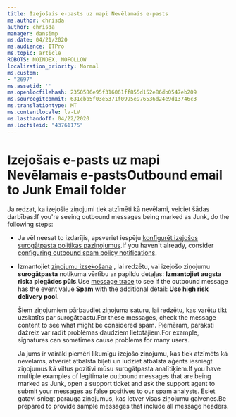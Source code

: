 ```yaml
---
title: Izejošais e-pasts uz mapi Nevēlamais e-pasts
ms.author: chrisda
author: chrisda
manager: dansimp
ms.date: 04/21/2020
ms.audience: ITPro
ms.topic: article
ROBOTS: NOINDEX, NOFOLLOW
localization_priority: Normal
ms.custom:
- "2697"
ms.assetid: ''
ms.openlocfilehash: 2350586e95f316061ff855d152e86db0547eb209
ms.sourcegitcommit: 631cbb5f03e5371f0995e976536d24e9d13746c3
ms.translationtype: MT
ms.contentlocale: lv-LV
ms.lasthandoff: 04/22/2020
ms.locfileid: "43761175"
---
```

# <a name="outbound-email-to-junk-email-folder"></a><span data-ttu-id="10cc7-102">Izejošais e-pasts uz mapi Nevēlamais e-pasts</span><span class="sxs-lookup"><span data-stu-id="10cc7-102">Outbound email to Junk Email folder</span></span>

<span data-ttu-id="10cc7-103">Ja redzat, ka izejošie ziņojumi tiek atzīmēti kā nevēlami, veiciet šādas darbības:</span><span class="sxs-lookup"><span data-stu-id="10cc7-103">If you're seeing outbound messages being marked as Junk, do the following steps:</span></span>

- <span data-ttu-id="10cc7-104">Ja vēl neesat to izdarījis, apsveriet iespēju [konfigurēt izejošos surogātpasta politikas paziņojumus](https://docs.microsoft.com/office365/securitycompliance/configure-the-outbound-spam-policy).</span><span class="sxs-lookup"><span data-stu-id="10cc7-104">If you haven't already, consider [configuring outbound spam policy notifications](https://docs.microsoft.com/office365/securitycompliance/configure-the-outbound-spam-policy).</span></span>

- <span data-ttu-id="10cc7-105">Izmantojiet [ziņojumu izsekošana](https://docs.microsoft.com/office365/securitycompliance/message-trace-scc) , lai redzētu, vai izejošo ziņojumu **surogātpasta** notikuma vērtību ar papildu detaļas: **Izmantojiet augsta riska piegādes pūls**.</span><span class="sxs-lookup"><span data-stu-id="10cc7-105">Use [message trace](https://docs.microsoft.com/office365/securitycompliance/message-trace-scc) to see if the outbound message has the event value **Spam** with the additional detail: **Use high risk delivery pool**.</span></span>

  <span data-ttu-id="10cc7-106">Šiem ziņojumiem pārbaudiet ziņojuma saturu, lai redzētu, kas varētu tikt uzskatīts par surogātpastu.</span><span class="sxs-lookup"><span data-stu-id="10cc7-106">For these messages, check the message content to see what might be considered spam.</span></span> <span data-ttu-id="10cc7-107">Piemēram, paraksti dažreiz var radīt problēmas daudziem lietotājiem.</span><span class="sxs-lookup"><span data-stu-id="10cc7-107">For example, signatures can sometimes cause problems for many users.</span></span>

  <span data-ttu-id="10cc7-108">Ja jums ir vairāki piemēri likumīgu izejošo ziņojumu, kas tiek atzīmēts kā nevēlams, atveriet atbalsta biļeti un lūdziet atbalsta aģents iesniegt ziņojumus kā viltus pozitīvi mūsu surogātpasta analītiķiem.</span><span class="sxs-lookup"><span data-stu-id="10cc7-108">If you have multiple examples of legitimate outbound messages that are being marked as Junk, open a support ticket and ask the support agent to submit your messages as false positives to our spam analysts.</span></span> <span data-ttu-id="10cc7-109">Esiet gatavi sniegt parauga ziņojumus, kas ietver visas ziņojumu galvenes.</span><span class="sxs-lookup"><span data-stu-id="10cc7-109">Be prepared to provide sample messages that include all message headers.</span></span>
